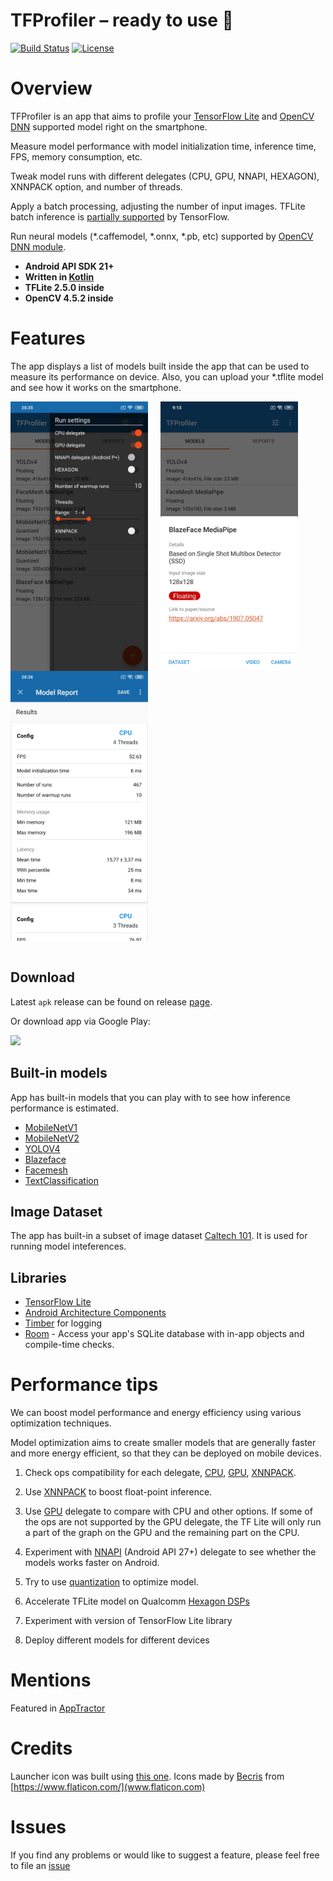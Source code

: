 # TFProfiler – ready to use 🚀 

[![Build Status][build-status-svg]][build-status-link]
[![License](https://img.shields.io/badge/license-Apache%202-4EB1BA.svg?style=flat-square)](https://www.apache.org/licenses/LICENSE-2.0.html)


# Overview

TFProfiler is an app that aims to profile your [TensorFlow Lite](https://www.tensorflow.org/lite) and [OpenCV DNN][opencv] supported model right on the smartphone. 

Measure model performance with model initialization time, inference time, FPS, memory consumption, etc. 

Tweak model runs with different delegates (CPU, GPU, NNAPI, HEXAGON), XNNPACK option, and number of threads. 

Apply a batch processing, adjusting the number of input images. TFLite batch inference is [partially supported](https://github.com/tensorflow/tensorflow/issues/37706) by TensorFlow.

Run neural models (*.caffemodel, *.onnx, *.pb, etc) supported by [OpenCV DNN module][opencv].

- **Android API SDK 21+**
- **Written in [Kotlin](https://kotlinlang.org)**
- **TFLite 2.5.0 inside**
- **OpenCV 4.5.2 inside**



# Features

The app displays a list of models built inside the app that can be used to measure its performance on device. Also, you can upload your *.tflite model and see how it works on the smartphone.

<div>
  <img align="center" src="img/screenshot_config_options.jpg" alt="Configure delegate options" width="220"> &nbsp;&nbsp;&nbsp;
   <img align="center" src="img/screenshot_run_model.jpg" alt="Run model" width="220"> &nbsp;&nbsp;&nbsp;
   <img align="center" src="img/screenshot_report.jpg" alt="Report" width="220">
</div>
<br/>


## Download

Latest `apk` release can be found on release [page](https://github.com/iglaweb/TFProfiler/releases).

Or download app via Google Play:

<a href="https://play.google.com/store/apps/details?id=ru.igla.tfprofiler" target="_blank">
<img src="https://play.google.com/intl/en_gb/badges/static/images/badges/en_badge_web_generic.png" width=240 />
</a>


## Built-in models

App has built-in models that you can play with to see how inference performance is estimated.

* [MobileNetV1][tf-models]
* [MobileNetV2][tf-models]
* [YOLOV4][yolov4]
* [Blazeface][blazeface]
* [Facemesh][facemesh]
* [TextClassification][textclassification]

[tf-models]: https://www.tensorflow.org/lite/guide/hosted_models
[yolov4]: https://github.com/hunglc007/tensorflow-yolov4-tflite
[facemesh]: https://google.github.io/mediapipe/solutions/face_mesh.html
[blazeface]: https://google.github.io/mediapipe/solutions/face_detection.html
[textclassification]: https://www.tensorflow.org/lite/examples/text_classification/overview

## Image Dataset
The app has built-in a subset of image dataset [Caltech 101](http://www.vision.caltech.edu/Image_Datasets/Caltech101/). It is used for running model inteferences.

## Libraries
* [TensorFlow Lite][tf-lite]
* [Android Architecture Components][arch]
* [Timber][timber] for logging
* [Room][room] - Access your app's SQLite database with in-app objects and compile-time checks.

[opencv]: https://docs.opencv.org/4.5.2/d6/d0f/group__dnn.html
[tf-lite]: https://www.tensorflow.org/lite
[arch]: https://developer.android.com/arch
[room]: https://developer.android.com/topic/libraries/architecture/room
[timber]: https://github.com/JakeWharton/timber


# Performance tips

We can boost model performance and energy efficiency using various optimization techniques.

Model optimization aims to create smaller models that are generally faster and more energy efficient, so that they can be deployed on mobile devices. 

1. Check ops compatibility for each delegate, [CPU](https://github.com/tensorflow/tensorflow/blob/master/tensorflow/lite/tools/versioning/runtime_version.cc), [GPU](https://www.tensorflow.org/lite/performance/gpu_advanced#supported_ops), [XNNPACK](https://developer.android.com/ndk/guides/neuralnetworks#operands).
1. Use [XNNPACK](https://blog.tensorflow.org/2020/07/accelerating-tensorflow-lite-xnnpack-integration.html) to boost float-point inference.

2. Use [GPU](https://www.tensorflow.org/lite/performance/gpu) delegate to compare with CPU and other options. If some of the ops are not supported by the GPU delegate, the TF Lite will only run a part of the graph on the GPU and the remaining part on the CPU.

3. Experiment with [NNAPI](https://www.tensorflow.org/lite/performance/nnapi) (Android API 27+) delegate to see whether the models works faster on Android.

4. Try to use [quantization](https://www.tensorflow.org/lite/performance/model_optimization#quantization) to optimize model.

5. Accelerate TFLite model on Qualcomm [Hexagon DSPs](https://blog.tensorflow.org/2019/12/accelerating-tensorflow-lite-on-qualcomm.html)

6. Experiment with version of TensorFlow Lite library

7. Deploy different models for different devices


# Mentions

Featured in [AppTractor](https://apptractor.ru/info/github/tfprofiler.html)

# Credits
Launcher icon was built using [this one](https://www.flaticon.com/free-icon/neural_2103620). Icons made by [Becris](https://www.flaticon.com/authors/becris) from [https://www.flaticon.com/](www.flaticon.com)


# Issues

If you find any problems or would like to suggest a feature, please
feel free to file an [issue](https://github.com/iglaweb/TFProfiler/issues)


 [build-status-svg]: https://travis-ci.com/iglaweb/TFProfiler.svg?branch=master
 [build-status-link]: https://travis-ci.com/github/iglaweb/TFProfiler
 [license-svg]: https://img.shields.io/badge/license-APACHE-lightgrey.svg
 [license-link]: https://github.com/iglaweb/TFProfiler/blob/master/LICENSE